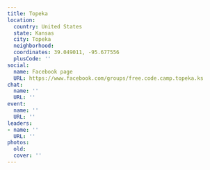 ```yaml
---
title: Topeka
location:
  country: United States
  state: Kansas
  city: Topeka
  neighborhood: 
  coordinates: 39.049011, -95.677556
  plusCode: ''
social:
  name: Facebook page
  URL: https://www.facebook.com/groups/free.code.camp.topeka.ks
chat:
  name: ''
  URL: ''
event:
  name: ''
  URL: ''
leaders:
- name: ''
  URL: ''
photos:
  old: 
  cover: ''
---
```


